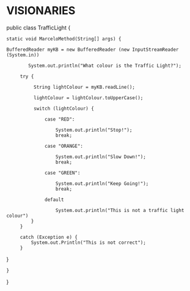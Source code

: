 # VISIONARIES

public class TrafficLight {

    static void MarceloMethod(String[] args) {
        
    BufferedReader myKB = new BufferedReader (new InputStreamReader (System.in))
    
            System.out.println("What colour is the Traffic Light?");
    
         try {
      
              String lightColour = myKB.readLine();
              
              lightColour = lightColour.toUpperCase();
              
              switch (lightColour) {
                 
                  case "RED":
                      
                      System.out.println("Stop!");
                      break;
                   
                  case "ORANGE":
                      
                      System.out.println("Slow Down!");
                      break;
                      
                  case "GREEN":
                      
                      System.out.println("Keep Going!");
                      break;
                      
                  default 
                      
                      System.out.println("This is not a traffic light colour")
             }
         }
         
         catch (Exception e) {
             System.out.Println("This is not correct");
         }
}        
        
        
        
        
        
        
        
        
        
        
        
        
    }
    
}
